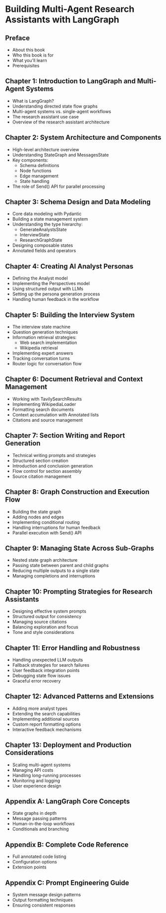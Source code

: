 # Building Multi-Agent Research Assistants with LangGraph

## Preface
- About this book
- Who this book is for
- What you'll learn
- Prerequisites

## Chapter 1: Introduction to LangGraph and Multi-Agent Systems
- What is LangGraph?
- Understanding directed state flow graphs
- Multi-agent systems vs. single-agent workflows
- The research assistant use case
- Overview of the research assistant architecture

## Chapter 2: System Architecture and Components
- High-level architecture overview
- Understanding StateGraph and MessagesState
- Key components:
  - Schema definitions
  - Node functions
  - Edge management
  - State handling
- The role of Send() API for parallel processing

## Chapter 3: Schema Design and Data Modeling
- Core data modeling with Pydantic
- Building a state management system
- Understanding the type hierarchy:
  - GenerateAnalystsState
  - InterviewState
  - ResearchGraphState
- Designing composable states
- Annotated fields and operators

## Chapter 4: Creating AI Analyst Personas
- Defining the Analyst model
- Implementing the Perspectives model
- Using structured output with LLMs
- Setting up the persona generation process
- Handling human feedback in the workflow

## Chapter 5: Building the Interview System
- The interview state machine
- Question generation techniques
- Information retrieval strategies:
  - Web search implementation
  - Wikipedia retrieval
- Implementing expert answers
- Tracking conversation turns
- Router logic for conversation flow

## Chapter 6: Document Retrieval and Context Management
- Working with TavilySearchResults
- Implementing WikipediaLoader
- Formatting search documents
- Context accumulation with Annotated lists
- Citations and source management

## Chapter 7: Section Writing and Report Generation
- Technical writing prompts and strategies
- Structured section creation
- Introduction and conclusion generation
- Flow control for section assembly
- Source citation management

## Chapter 8: Graph Construction and Execution Flow
- Building the state graph
- Adding nodes and edges
- Implementing conditional routing
- Handling interruptions for human feedback
- Parallel execution with Send() API

## Chapter 9: Managing State Across Sub-Graphs
- Nested state graph architecture
- Passing state between parent and child graphs
- Reducing multiple outputs to a single state
- Managing completions and interruptions

## Chapter 10: Prompting Strategies for Research Assistants
- Designing effective system prompts
- Structured output for consistency
- Managing source citations
- Balancing exploration and focus
- Tone and style considerations

## Chapter 11: Error Handling and Robustness
- Handling unexpected LLM outputs
- Fallback strategies for search failures
- User feedback integration points
- Debugging state flow issues
- Graceful error recovery

## Chapter 12: Advanced Patterns and Extensions
- Adding more analyst types
- Extending the search capabilities
- Implementing additional sources
- Custom report formatting options
- Interactive feedback mechanisms

## Chapter 13: Deployment and Production Considerations
- Scaling multi-agent systems
- Managing API costs
- Handling long-running processes
- Monitoring and logging
- User experience design

## Appendix A: LangGraph Core Concepts
- State graphs in depth
- Message passing patterns
- Human-in-the-loop workflows
- Conditionals and branching

## Appendix B: Complete Code Reference
- Full annotated code listing
- Configuration options
- Extension points

## Appendix C: Prompt Engineering Guide
- System message design patterns
- Output formatting techniques
- Ensuring consistent responses
